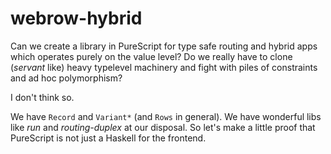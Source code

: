 # webrow-hybrid

Can we create a library in PureScript for type safe routing and hybrid apps which operates purely on the value level? Do we really have to clone (_servant_ like) heavy typelevel machinery and fight with piles of constraints and ad hoc polymorphism?

I don't think so.

We have `Record` and `Variant*` (and `Rows` in general). We have wonderful libs like _run_ and _routing-duplex_ at our disposal.
So let's make a little proof that PureScript is not just a Haskell for the frontend.

